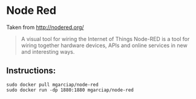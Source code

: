 # Node Red

Taken from http://nodered.org/
> A visual tool for wiring the Internet of Things
> Node-RED is a tool for wiring together hardware devices, APIs and online services in new and interesting ways.

## Instructions:

```
sudo docker pull mgarciap/node-red
sudo docker run -dp 1880:1880 mgarciap/node-red
```
